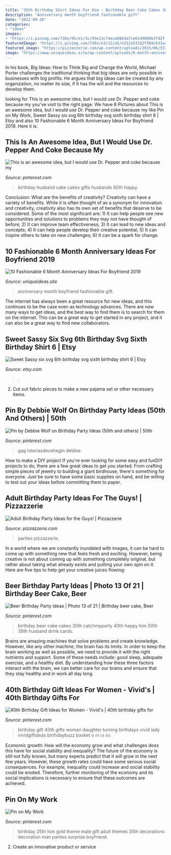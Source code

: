 ```yaml
---
title: "35th Birthday Shirt Ideas For Him ~ Birthday Beer Cake Cakes 30th Catchmyparty 40th Happy Him 50th 35th Husband Drink Cards"
description: "Anniversary month boyfriend fashionable gift"
date: "2022-09-26"
categories:
- "ideas"
images:
- "https://i.pinimg.com/736x/95/e1/3c/95e13c74ace886da7ce0149b80b3fd2f--mens-th-birthday-cake-beer-birthday-party.jpg"
featuredImage: "https://i.pinimg.com/736x/e3/12/a5/e312a531b2f569c631ea726508b65493--birthday-ideas-for-girls-girl-birthday-gifts.jpg"
featured_image: "https://pizzazzerie.com/wp-content/uploads/2015/06/531511e7c4e85600x.jpg"
image: "https://www.uniqueideas.site/wp-content/uploads/6-month-anniversary-pinteres-30.jpg"
---
```



In his book, Big Ideas: How to Think Big and Change the World, Michael Porter challenges the traditional thinking that big ideas are only possible in businesses with big profits. He argues that big ideas can be created by any organization, no matter its size, if it has the will and the resources to develop them.

	

		
looking for This is an awesome idea, but I would use Dr. Pepper and coke because my you've visit to the right page. We have 8 Pictures about This is an awesome idea, but I would use Dr. Pepper and coke because my like Pin on My Work, Sweet Sassy six svg 6th birthday svg sixth birthday shirt 6 | Etsy and also 10 Fashionable 6 Month Anniversary Ideas For Boyfriend 2019. Here it is:
		
    
## This Is An Awesome Idea, But I Would Use Dr. Pepper And Coke Because My

<img loading=lazy src="https://i.pinimg.com/736x/c5/de/b9/c5deb900a30806516596fb16ebc8d207--husband-birthday-cakes-birthday-ideas.jpg" onerror="this.onerror=null;this.src='https://tse4.mm.bing.net/th?id=OIP.XVbCt4m-s2pNzAxSftLzWwHaJ3&amp;pid=15.1';" alt="This is an awesome idea, but I would use Dr. Pepper and coke because my">

_Source: pinterest.com_

>birthday husband cake cakes gifts husbands 60th happy. 

	

Conclusion: What are the benefits of creativity?
Creativity can have a variety of benefits. While it is often thought of as a synonym for innovation and creativity, creativity also has its own set of benefits that deserve to be considered. Some of the most significant are: 1) It can help people see new opportunities and solutions to problems they may not have thought of before; 2) It can improve team effectiveness; 3) It can lead to new ideas and concepts; 4) It can help people develop their creative potential; 5) It can inspire others to take on new challenges; 6) It can be a spark for change.

    
## 10 Fashionable 6 Month Anniversary Ideas For Boyfriend 2019

<img loading=lazy src="https://www.uniqueideas.site/wp-content/uploads/6-month-anniversary-pinteres-30.jpg" onerror="this.onerror=null;this.src='https://tse2.mm.bing.net/th?id=OIP.KwhLb5xpCNNvWmL_-SQxQQHaJ4&amp;pid=15.1';" alt="10 Fashionable 6 Month Anniversary Ideas For Boyfriend 2019">

_Source: uniqueideas.site_

>anniversary month boyfriend fashionable gift. 

	

The internet has always been a great resource for new ideas, and this continues to be the case even as technology advances. There are now many ways to get ideas, and the best way to find them is to search for them on the internet. This can be a great way to get started in any project, and it can also be a great way to find new collaborators.

    
## Sweet Sassy Six Svg 6th Birthday Svg Sixth Birthday Shirt 6 | Etsy

<img loading=lazy src="https://i.etsystatic.com/23480307/r/il/a541a6/2575445920/il_fullxfull.2575445920_dd68.jpg" onerror="this.onerror=null;this.src='https://tse1.mm.bing.net/th?id=OIP.0fDuSua7UMSruz-nVjVIngHaE8&amp;pid=15.1';" alt="Sweet Sassy six svg 6th birthday svg sixth birthday shirt 6 | Etsy">

_Source: etsy.com_

>. 

	

2. Cut out fabric pieces to make a new pajama set or other necessary items.

    
## Pin By Debbie Wolf On Birthday Party Ideas (50th And Others) | 50th

<img loading=lazy src="https://i.pinimg.com/736x/04/55/23/045523d3d85bfbc205d77467e5164db0.jpg" onerror="this.onerror=null;this.src='https://tse3.mm.bing.net/th?id=OIP.c98TBaO60mx4wEcQ_qwK1wHaKt&amp;pid=15.1';" alt="Pin by Debbie Wolf on Birthday Party Ideas (50th and others) | 50th">

_Source: pinterest.com_

>gag loteriasdecehegin debbie. 

	

How to make a DIY project
If you're ever looking for some easy and funDIY projects to do, there are a few great ideas to get you started. From crafting simple pieces of jewelry to building a giant birdhouse, there's something for everyone. Just be sure to have some basic supplies on hand, and be willing to test out your ideas before committing them to paper.

    
## Adult Birthday Party Ideas For The Guys! | Pizzazzerie

<img loading=lazy src="https://pizzazzerie.com/wp-content/uploads/2015/06/531511e7c4e85600x.jpg" onerror="this.onerror=null;this.src='https://tse2.mm.bing.net/th?id=OIP.wZ45H7C7EgyEb_R9AQuoZgHaLH&amp;pid=15.1';" alt="Adult Birthday Party Ideas for the Guys! | Pizzazzerie">

_Source: pizzazzerie.com_

>parties pizzazzerie. 

	

In a world where we are constantly inundated with images, it can be hard to come up with something new that feels fresh and exciting. However, being creative is not about coming up with something completely original, but rather about taking what already exists and putting your own spin on it. Here are five tips to help get your creative juices flowing:

    
## Beer Birthday Party Ideas | Photo 13 Of 21 | Birthday Beer Cake, Beer

<img loading=lazy src="https://i.pinimg.com/736x/95/e1/3c/95e13c74ace886da7ce0149b80b3fd2f--mens-th-birthday-cake-beer-birthday-party.jpg" onerror="this.onerror=null;this.src='https://tse3.mm.bing.net/th?id=OIP.LsOFegwF5xoJ_c8e1ILAdAHaJ3&amp;pid=15.1';" alt="Beer Birthday Party Ideas | Photo 13 of 21 | Birthday beer cake, Beer">

_Source: pinterest.com_

>birthday beer cake cakes 30th catchmyparty 40th happy him 50th 35th husband drink cards. 

	

Brains are amazing machines that solve problems and create knowledge. However, like any other machine, the brain has its limits. In order to keep the brain working as well as possible, we need to provide it with the right nutrients and support. Some of these needs include: good sleep, adequate exercise, and a healthy diet. By understanding how these three factors interact with the brain, we can better care for our brains and ensure that they stay healthy and in work all day long.

    
## 40th Birthday Gift Ideas For Women - Vivid&#039;s | 40th Birthday Gifts For

<img loading=lazy src="https://i.pinimg.com/736x/e3/12/a5/e312a531b2f569c631ea726508b65493--birthday-ideas-for-girls-girl-birthday-gifts.jpg" onerror="this.onerror=null;this.src='https://tse1.mm.bing.net/th?id=OIP.QlI-FG1ti-c1pSsloglxrwHaJr&amp;pid=15.1';" alt="40th Birthday Gift Ideas for Women - Vivid&#039;s | 40th birthday gifts for">

_Source: pinterest.com_

>birthday gift 40th gifts woman daughter turning birthdays vivid lady vividgiftideas birthdaybuzz basket บ อร เล อก. 

	

Economic growth: How will the economy grow and what challenges does this have for social stability and inequality?
The future of the economy is still not fully known, but many experts predict that it will grow in the next few years. However, these growth rates could have some serious social consequences. For example, inequality could increase and social stability could be eroded. Therefore, further monitoring of the economy and its social implications is necessary to ensure that these outcomes are achieved.

    
## Pin On My Work

<img loading=lazy src="https://i.pinimg.com/originals/4e/14/b1/4e14b18f1a9d54080f29d302169113fc.jpg" onerror="this.onerror=null;this.src='https://tse2.mm.bing.net/th?id=OIP.M-OAHl3bh2UU9C7S_MLEfwHaJ4&amp;pid=15.1';" alt="Pin on My Work">

_Source: pinterest.com_

>birthday 25th him gold theme male gift adult themes 35th decorations decoration man parties surprise boyfriend. 

	

2. Create an innovative product or service 

